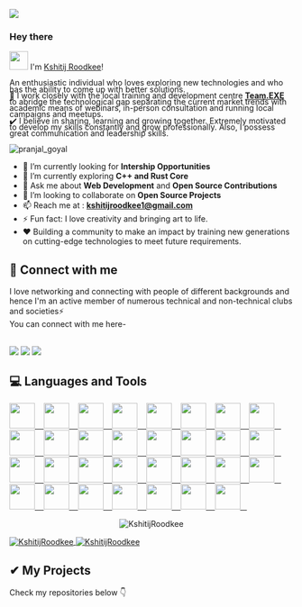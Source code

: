 ![](https://raw.githubusercontent.com/halfrost/halfrost/master/icons/header_.png)

### Hey there 
<img src="https://github.com/TheDudeThatCode/TheDudeThatCode/blob/master/Assets/Hi.gif" width="33px"> I'm [Kshitij Roodkee](https://portfolio2023-uxm5.vercel.app/)! 

<p style = "line-height: 80%">
An enthusiastic individual who loves exploring new technologies and who has the ability to come up with better solutions.  <br/>
  🌱 I work closely with the local training and development centre <b><a href="https://team-exe-website.herokuapp.com/">Team.EXE</a></b> to abridge the technological gap separating the current market trends with academic means of webinars, in-person consultation and running local campaigns and meetups. <br/>
  ✔️ I believe in sharing, learning and growing together. Extremely motivated to develop my skills constantly and grow professionally. Also, I possess
    great communication and leadership skills.
<br>
</p>

<p align="left"> <img src="https://komarev.com/ghpvc/?username=horizenight&label=Profile%20views&color=32CD32&style=flat-the-badge" alt="pranjal_goyal" /> </p>

- 🌱 I’m currently looking for <b>Intership Opportunities</b>
- 🔭 I’m currently exploring <b>C++ and Rust Core</b>
- 💬 Ask me about **Web Development** and **Open Source Contributions**
- 👯 I’m looking to collaborate on **Open Source Projects**
- 📫 Reach me at : **kshitijroodkee1@gmail.com**
- ⚡ Fun fact: I love creativity and bringing art to life.
- ❤️ Building a community to make an impact by training new generations on cutting-edge technologies to meet future requirements.
  <br/>


## 🤝 Connect with me

<p>
I love networking and connecting with people of different backgrounds and hence I'm an active member of numerous technical and non-technical clubs and societies⚡
<br/>
You can connect with me here- <br><br>

</p>

[<img src="	https://img.shields.io/badge/website-000000?style=for-the-badge&logo=About.me&logoColor=white">](https://www.linkedin.com/in/kshitij-roodkee/)
[<img src="https://img.shields.io/badge/linkedin-%230077B5.svg?&style=for-the-badge&logo=linkedin&logoColor=white">](https://www.linkedin.com/in/pranjal-goyal-42a7a55b/)
[<img src="https://img.shields.io/badge/Instagram-E4405F?style=for-the-badge&logo=instagram&logoColor=white">](https://www.instagram.com/kshitij.washere/)



## 💻 Languages and Tools

<p align="left"> <a href="https://developer.android.com" target="_blank">
           <img src="https://cdn.jsdelivr.net/gh/devicons/devicon/icons/html5/html5-original.svg" width="45px"/> &nbsp;&nbsp;
          <img src="https://cdn.jsdelivr.net/gh/devicons/devicon/icons/css3/css3-original.svg" width="45px"/> &nbsp;&nbsp;
          <img src="https://cdn.jsdelivr.net/gh/devicons/devicon/icons/bootstrap/bootstrap-original.svg" width="45px"/> &nbsp;&nbsp;
          <img src="https://cdn.jsdelivr.net/gh/devicons/devicon/icons/canva/canva-original.svg" width="45px"/> &nbsp;&nbsp;
          <img src="https://cdn.jsdelivr.net/gh/devicons/devicon/icons/codepen/codepen-original-wordmark.svg" width="45px"/> &nbsp;&nbsp;
          <img src="https://cdn.jsdelivr.net/gh/devicons/devicon/icons/sass/sass-original.svg" width="45px"/> &nbsp;&nbsp;
          <img src="https://cdn.jsdelivr.net/gh/devicons/devicon/icons/figma/figma-original.svg" width="45px"/> &nbsp;&nbsp;
<img src="https://cdn.jsdelivr.net/gh/devicons/devicon/icons/tailwindcss/tailwindcss-plain.svg" width="45px"/> &nbsp;&nbsp;
          <img src="https://cdn.jsdelivr.net/gh/devicons/devicon/icons/javascript/javascript-original.svg" width="45px"/> &nbsp;&nbsp;
          <img src="https://cdn.jsdelivr.net/gh/devicons/devicon/icons/babel/babel-original.svg" width="45px"/> &nbsp;&nbsp;
<img src="https://cdn.jsdelivr.net/gh/devicons/devicon/icons/eslint/eslint-original-wordmark.svg" width="45px"/> &nbsp;&nbsp;
          <img src="https://cdn.jsdelivr.net/gh/devicons/devicon/icons/typescript/typescript-original.svg" width="45px"/> &nbsp;&nbsp;
          <img src="https://cdn.jsdelivr.net/gh/devicons/devicon/icons/nodejs/nodejs-original-wordmark.svg" width="45px"/> &nbsp;&nbsp;
<img src="https://cdn.jsdelivr.net/gh/devicons/devicon/icons/npm/npm-original-wordmark.svg" width="45px"/> &nbsp;&nbsp;
                     <img src="https://cdn.jsdelivr.net/gh/devicons/devicon/icons/nginx/nginx-original.svg" width="45px"/> &nbsp;&nbsp;          
           <img src="https://cdn.jsdelivr.net/gh/devicons/devicon/icons/express/express-original-wordmark.svg" width="45px"/> &nbsp;&nbsp;         
            <img src="https://cdn.jsdelivr.net/gh/devicons/devicon/icons/graphql/graphql-plain-wordmark.svg" width="45px"/> &nbsp;&nbsp;
            <img src="https://cdn.jsdelivr.net/gh/devicons/devicon/icons/mongodb/mongodb-original-wordmark.svg" width="45px"/> &nbsp;&nbsp;
            <img src="https://cdn.jsdelivr.net/gh/devicons/devicon/icons/redis/redis-original-wordmark.svg" width="45px"/> &nbsp;&nbsp;         
            <img src="https://cdn.jsdelivr.net/gh/devicons/devicon/icons/postgresql/postgresql-original-wordmark.svg" width="45px"/> &nbsp;&nbsp;
                     <img src="https://cdn.jsdelivr.net/gh/devicons/devicon/icons/react/react-original-wordmark.svg" width="45px"/> &nbsp;&nbsp;
 <img src="https://cdn.jsdelivr.net/gh/devicons/devicon/icons/nextjs/nextjs-original-wordmark.svg" width="45px"/> &nbsp;&nbsp;
                     <img src="https://cdn.jsdelivr.net/gh/devicons/devicon/icons/redux/redux-original.svg" width="45px"/> &nbsp;&nbsp;
          <img src="https://cdn.jsdelivr.net/gh/devicons/devicon/icons/digitalocean/digitalocean-original-wordmark.svg" width="45px"/> &nbsp;&nbsp;
<img src="https://cdn.jsdelivr.net/gh/devicons/devicon/icons/heroku/heroku-original-wordmark.svg" width="45px"/> &nbsp;&nbsp;
<img src="https://cdn.jsdelivr.net/gh/devicons/devicon/icons/firebase/firebase-plain-wordmark.svg" width="45px"/> &nbsp;&nbsp;
         <img src="https://cdn.jsdelivr.net/gh/devicons/devicon/icons/docker/docker-original-wordmark.svg" width="45px"/> &nbsp;&nbsp;
 <img src="https://cdn.jsdelivr.net/gh/devicons/devicon/icons/git/git-original-wordmark.svg" width="45px"/> &nbsp;&nbsp;
          <img src="https://cdn.jsdelivr.net/gh/devicons/devicon/icons/vscode/vscode-original-wordmark.svg" width="45px"/> &nbsp;&nbsp;
          <img src="https://cdn.jsdelivr.net/gh/devicons/devicon/icons/markdown/markdown-original.svg" width="45px"/> &nbsp;&nbsp;
           <img src="https://cdn.jsdelivr.net/gh/devicons/devicon/icons/debian/debian-original-wordmark.svg" width="45px"/> &nbsp;&nbsp;
</a> </p>

<p align=center >
<img src="https://github-readme-streak-stats.herokuapp.com?user=horizenight&theme=dark&hide_border=true&date_format=j%20M%5B%20Y%5D" alt="KshitijRoodkee"/> 
</p>

<a href="https://github.com/anuraghazra/convoychat">
  <img align="center" src="https://github-readme-stats.vercel.app/api?username=horizenight&show_icons=true&locale=en&theme=dark" alt="KshitijRoodkee" />
</a>
<a href="https://github.com/anuraghazra/github-readme-stats">
  <img align="center" src="https://github-readme-stats.vercel.app/api/top-langs?username=horizenight&show_icons=true&locale=en&layout=compact&theme=dark" alt="KshitijRoodkee" />
</a>

<!-- <p align=center >
<img align="center" src="https://github-readme-stats.vercel.app/api/top-langs?username=horizenight&show_icons=true&locale=en&layout=compact&theme=dark" alt="KshitijRoodkee" />

&nbsp;<img align="center" src="https://github-readme-stats.vercel.app/api?username=horizenight&show_icons=true&locale=en&theme=dark" alt="KshitijRoodkee" />

</p> -->

## ✔ My Projects

<p>
Check my repositories below 👇
</p>
</div>
